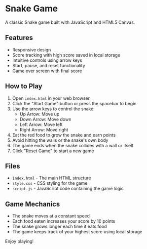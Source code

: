 # Snake Game

A classic Snake game built with JavaScript and HTML5 Canvas.

## Features

- Responsive design
- Score tracking with high score saved in local storage
- Intuitive controls using arrow keys
- Start, pause, and reset functionality
- Game over screen with final score

## How to Play

1. Open `index.html` in your web browser
2. Click the "Start Game" button or press the spacebar to begin
3. Use the arrow keys to control the snake:
   - Up Arrow: Move up
   - Down Arrow: Move down
   - Left Arrow: Move left
   - Right Arrow: Move right
4. Eat the red food to grow the snake and earn points
5. Avoid hitting the walls or the snake's own body
6. The game ends when the snake collides with a wall or itself
7. Click "Reset Game" to start a new game

## Files

- `index.html` - The main HTML structure
- `style.css` - CSS styling for the game
- `script.js` - JavaScript code containing the game logic

## Game Mechanics

- The snake moves at a constant speed
- Each food eaten increases your score by 10 points
- The snake grows longer each time it eats food
- The game keeps track of your highest score using local storage

Enjoy playing!
